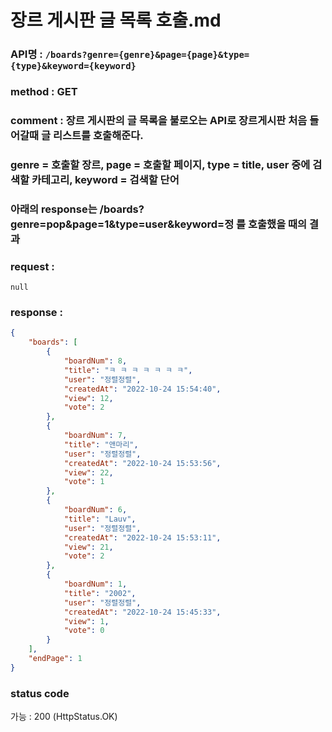 # 장르 게시판 글 목록 호출.md
### API명 : `/boards?genre={genre}&page={page}&type={type}&keyword={keyword}`

### method : GET

### comment : 장르 게시판의 글 목록을 불로오는 API로 장르게시판 처음 들어갈때 글 리스트를 호출해준다.
###           genre = 호출할 장르, page = 호출할 페이지, type = title, user 중에 검색할 카테고리, keyword = 검색할 단어
###           아래의 response는 /boards?genre=pop&page=1&type=user&keyword=정 를 호출했을 때의 결과

### request :
    null

### response :
~~~json
{
    "boards": [
        {
            "boardNum": 8,
            "title": "ㅋ ㅋ ㅋ ㅋ ㅋ ㅋ ㅋ",
            "user": "정렬정렬",
            "createdAt": "2022-10-24 15:54:40",
            "view": 12,
            "vote": 2
        },
        {
            "boardNum": 7,
            "title": "앤마리",
            "user": "정렬정렬",
            "createdAt": "2022-10-24 15:53:56",
            "view": 22,
            "vote": 1
        },
        {
            "boardNum": 6,
            "title": "Lauv",
            "user": "정렬정렬",
            "createdAt": "2022-10-24 15:53:11",
            "view": 21,
            "vote": 2
        },
        {
            "boardNum": 1,
            "title": "2002",
            "user": "정렬정렬",
            "createdAt": "2022-10-24 15:45:33",
            "view": 1,
            "vote": 0
        }
    ],
    "endPage": 1
}
~~~
    
### status code
가능 : 200 (HttpStatus.OK)
